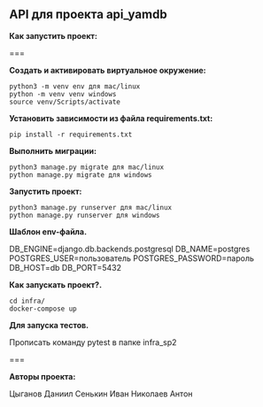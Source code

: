 ## API для проекта api_yamdb

**Как запустить проект:**

===

**Создать и активировать виртуальное окружение:**

```
python3 -m venv env для mac/linux
python -m venv venv windows
source venv/Scripts/activate
```

**Установить зависимости из файла requirements.txt:**

```
pip install -r requirements.txt
```

**Выполнить миграции:**

```
python3 manage.py migrate для mac/linux
python manage.py migrate для windows
```

**Запустить проект:**

```
python3 manage.py runserver для mac/linux
python manage.py runserver для windows
```


**Шаблон env-файла.**

DB_ENGINE=django.db.backends.postgresql 
DB_NAME=postgres 
POSTGRES_USER=пользователь 
POSTGRES_PASSWORD=пароль 
DB_HOST=db 
DB_PORT=5432

**Как запускать проект?.**

```
cd infra/
docker-compose up
```

**Для запуска тестов.**

Прописать команду pytest в папке infra_sp2

===

**Авторы проекта:**

Цыганов Даниил
Сенькин Иван
Николаев Антон
